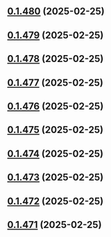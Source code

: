 ## [0.1.480](https://github.com/binary-braids/terraform-oracle/compare/v0.1.479...v0.1.480) (2025-02-25)



## [0.1.479](https://github.com/binary-braids/terraform-oracle/compare/v0.1.478...v0.1.479) (2025-02-25)



## [0.1.478](https://github.com/binary-braids/terraform-oracle/compare/v0.1.477...v0.1.478) (2025-02-25)



## [0.1.477](https://github.com/binary-braids/terraform-oracle/compare/v0.1.476...v0.1.477) (2025-02-25)



## [0.1.476](https://github.com/binary-braids/terraform-oracle/compare/v0.1.475...v0.1.476) (2025-02-25)



## [0.1.475](https://github.com/binary-braids/terraform-oracle/compare/v0.1.474...v0.1.475) (2025-02-25)



## [0.1.474](https://github.com/binary-braids/terraform-oracle/compare/v0.1.473...v0.1.474) (2025-02-25)



## [0.1.473](https://github.com/binary-braids/terraform-oracle/compare/v0.1.472...v0.1.473) (2025-02-25)



## [0.1.472](https://github.com/binary-braids/terraform-oracle/compare/v0.1.471...v0.1.472) (2025-02-25)



## [0.1.471](https://github.com/binary-braids/terraform-oracle/compare/v0.1.470...v0.1.471) (2025-02-25)



